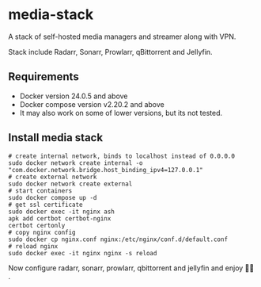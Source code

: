 # media-stack

A stack of self-hosted media managers and streamer along with VPN. 

Stack include Radarr, Sonarr, Prowlarr, qBittorrent and Jellyfin.

## Requirements

- Docker version 24.0.5 and above
- Docker compose version v2.20.2 and above
- It may also work on some of lower versions, but its not tested.

## Install media stack

```
# create internal network, binds to localhost instead of 0.0.0.0
sudo docker network create internal -o "com.docker.network.bridge.host_binding_ipv4=127.0.0.1"
# create external network
sudo docker network create external
# start containers
sudo docker compose up -d
# get ssl certificate
sudo docker exec -it nginx ash
apk add certbot certbot-nginx
certbot certonly
# copy nginx config
sudo docker cp nginx.conf nginx:/etc/nginx/conf.d/default.conf
# reload nginx
sudo docker exec -it nginx nginx -s reload
```

Now configure radarr, sonarr, prowlarr, qbittorrent and jellyfin and enjoy 🏴‍☠️ .
